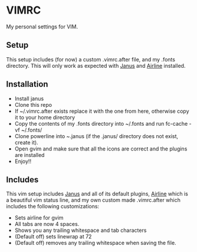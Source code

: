 VIMRC
=====

My personal settings for VIM.

Setup
----
This setup includes (for now) a custom .vimrc.after file, and my .fonts directory.
This will only work as expected with [Janus](https://github.com/carlhuda/janus) and [Airline](https://github.com/bling/vim-airline) installed.

Installation
----

- Install janus
- Clone this repo
- If ~/.vimrc.after exists replace it with the one from here, otherwise copy it to your home directory
- Copy the contents of my .fonts directory into ~/.fonts and run fc-cache -vf ~/.fonts/
- Clone powerline into ~.janus (if the .janus/ directory does not exist, create it).
- Open gvim and make sure that all the icons are correct and the plugins are installed
- Enjoy!!

Includes
----
This vim setup includes [Janus](https://github.com/carlhuda/janus) and all of its default plugins,
[Airline](https://github.com/bling/vim-airline) which is a beautiful vim status line,
and my own custom made .vimrc.after which includes the following customizations:

- Sets airline for gvim
- All tabs are now 4 spaces.
- Shows you any trailing whitespace and tab characters
- (Default off) sets linewrap at 72
- (Default off) removes any trailing whitespace when saving the file.
